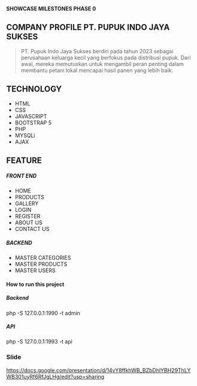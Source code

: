 **SHOWCASE MILESTONES PHASE 0**

## COMPANY PROFILE PT. PUPUK INDO JAYA SUKSES

>PT. Pupuk Indo Jaya Sukses berdiri pada tahun 2023 sebagai perusahaan keluarga kecil yang berfokus pada distribusi pupuk. Dari awal, mereka memutuskan untuk mengambil peran penting dalam membantu petani lokal mencapai hasil panen yang lebih baik.

## TECHNOLOGY

 - HTML
 - CSS
 - JAVASCRIPT
 - BOOTSTRAP 5
 - PHP
 - MYSQLi
 - AJAX

## FEATURE
##### FRONT END

 - HOME
 - PRODUCTS
 - GALLERY
 - LOGIN
 - REGISTER
 - ABOUT US
 - CONTACT US
 
##### BACKEND
 - MASTER CATEGORIES
 - MASTER PRODUCTS
 - MASTER USERS

#### How to run this project

##### Backend
php -S 127.0.0.1:1990 -t admin

##### API
php -S 127.0.0.1:1993 -t api

### Slide
https://docs.google.com/presentation/d/14vY8ffkhWB_BZbDhlYBH29ThLYWB301uyRf6RfJgLHg/edit?usp=sharing